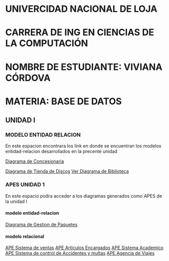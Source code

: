 # UNIVERCIDAD NACIONAL DE LOJA
# CARRERA DE ING EN CIENCIAS DE LA COMPUTACIÓN
# NOMBRE DE ESTUDIANTE: VIVIANA CÓRDOVA 
# MATERIA: BASE DE DATOS
## UNIDAD I
### MODELO ENTIDAD RELACION
En este espacion encontrara los link en donde se encuentran los modelos entidad-relacion desarrollados en la precente unidad

[Diagrama de Concesionaria](https://github.com/vivinaCordova/DIAGRAMAS_BASE_DE_DATOS/blob/main/Diagrama%20Concesionaria.jpg)

[Diagrama de Tienda de Discos](https://github.com/vivinaCordova/DIAGRAMAS_BASE_DE_DATOS/blob/main/Diagrama%20Tienda%20de%20Discos.jpg)
[Ver Diagrama de Biblioteca](https://github.com/vivinaCordova/DIAGRAMAS_BASE_DE_DATOS/blob/main/Diagrama%20Biblioteca.pdf)

### APES UNIDAD 1
En este espacio podra acceder a los diagramas generados como APES de la unidad I
#### modelo entidad-relacion
[Diagrama de Gestion de Paquetes](https://github.com/vivinaCordova/DIAGRAMAS_BASE_DE_DATOS/blob/main/Diagrama_Gestion_Paquetes%20_.pdf)
#### modelo relacional

[APE Sistema de ventas](https://github.com/vivinaCordova/DIAGRAMAS_BASE_DE_DATOS/blob/main/APE.jpg)
[APE Articulos Encargados](https://github.com/vivinaCordova/DIAGRAMAS_BASE_DE_DATOS/blob/main/APE..jpg)
[APE Sistema Academico](https://github.com/vivinaCordova/DIAGRAMAS_BASE_DE_DATOS/blob/main/APE...jpg)
[APE Sistema de control de Accidentes y multas](https://github.com/vivinaCordova/DIAGRAMAS_BASE_DE_DATOS/blob/main/APE....jpg)
[APE Agencia de Viajes](https://github.com/vivinaCordova/DIAGRAMAS_BASE_DE_DATOS/blob/main/APE.....jpg)


